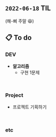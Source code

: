 ## `2022-06-18` TIL

(해-삐 주말 😆)
<br>

## 📋 To do

### DEV
+ **알고리즘**
  + 구현 1문제

<br>

### Project
+ 프로젝트 기획하기

<br>

### etc

<br>